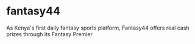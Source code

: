 # fantasy44
As Kenya's first daily fantasy sports platform, Fantasy44 offers real cash prizes through its Fantasy Premier
